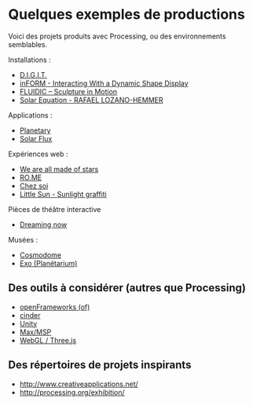 Quelques exemples de productions
=======

Voici des projets produits avec Processing, ou des environnements semblables.

Installations :

- [D.I.G.I.T.](https://vimeo.com/79332227)
- [inFORM - Interacting With a Dynamic Shape Display](https://vimeo.com/79179138)
- [FLUIDIC – Sculpture in Motion](https://vimeo.com/63338826)
- [Solar Equation - RAFAEL LOZANO-HEMMER](http://www.lozano-hemmer.com/solar_equation.php)

Applications :

- [Planetary](https://vimeo.com/23158141)
- [Solar Flux](http://www.youtube.com/watch?v=1XNxezrYb84#t=49)

Expériences web :

- [We are all made of stars](http://www.play-create.com/id.php?032)
- [RO.ME](http://www.ro.me/tech/)
- [Chez soi](http://chezsoi.onf.ca/#/chezsoi)
- [Little Sun - Sunlight graffiti](http://lightgraffiti.littlesun.com/)

Pièces de théâtre interactive

- [Dreaming now](https://vimeo.com/81609646)

Musées :

- [Cosmodome](http://gsmprjct.com/en/projects/cosmodome)
- [Exo (Planétarium)](http://www.youtube.com/watch?v=1dzrn8bCCsw)


## Des outils à considérer (autres que Processing)

- [openFrameworks (of)](http://www.openframeworks.cc/)
- [cinder](http://libcinder.org/)
- [Unity](http://unity3d.com/)
- [Max/MSP](http://cycling74.com/products/max/)
- [WebGL / Three.js](http://threejs.org/)


## Des répertoires de projets inspirants

- http://www.creativeapplications.net/
- http://processing.org/exhibition/